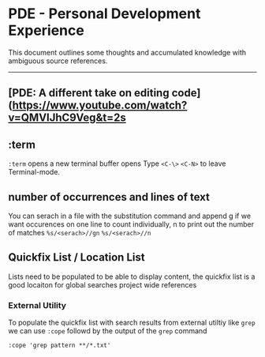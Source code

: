 # PDE - Personal Development Experience

This document outlines some thoughts and accumulated knowledge with ambiguous source references.

---

## [PDE: A different take on editing code](https://www.youtube.com/watch?v=QMVIJhC9Veg&t=2s

## :term

`:term` opens a new terminal buffer opens
Type `<C-\>` `<C-N>` to leave Terminal-mode.

## number of occurrences and lines of text

You can serach in a file with the substitution command and append g if we want occurences on one line to count individually, n to print out the number of matches
`%s/<serach>//gn`
`%s/<serach>//n`

## Quickfix List / Location List

Lists need to be populated to be able to display content, the quickfix list is a good locaiton for global searches project wide references

### External Utility

To populate the quickfix list with search results from external utiltiy like `grep` we can use `:cope` followd by the output of the `grep` command

`:cope 'grep pattern **/*.txt'`
